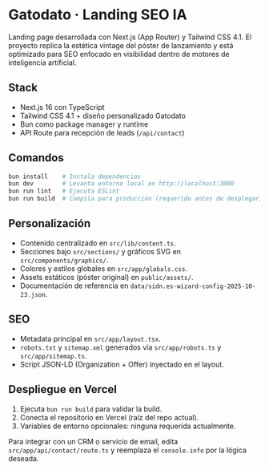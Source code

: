 # Gatodato · Landing SEO IA

Landing page desarrollada con Next.js (App Router) y Tailwind CSS 4.1. El proyecto replica la estética vintage del póster de lanzamiento y está optimizado para SEO enfocado en visibilidad dentro de motores de inteligencia artificial.

## Stack
- Next.js 16 con TypeScript
- Tailwind CSS 4.1 + diseño personalizado Gatodato
- Bun como package manager y runtime
- API Route para recepción de leads (`/api/contact`)

## Comandos

```bash
bun install    # Instala dependencias
bun dev        # Levanta entorno local en http://localhost:3000
bun run lint   # Ejecuta ESLint
bun run build  # Compila para producción (requerido antes de desplegar)
```

## Personalización
- Contenido centralizado en `src/lib/content.ts`.
- Secciones bajo `src/sections/` y gráficos SVG en `src/components/graphics/`.
- Colores y estilos globales en `src/app/globals.css`.
- Assets estáticos (póster original) en `public/assets/`.
- Documentación de referencia en `data/sidn.es-wizard-config-2025-10-23.json`.

## SEO
- Metadata principal en `src/app/layout.tsx`.
- `robots.txt` y `sitemap.xml` generados vía `src/app/robots.ts` y `src/app/sitemap.ts`.
- Script JSON-LD (Organization + Offer) inyectado en el layout.

## Despliegue en Vercel
1. Ejecuta `bun run build` para validar la build.
2. Conecta el repositorio en Vercel (raíz del repo actual).
3. Variables de entorno opcionales: ninguna requerida actualmente.

Para integrar con un CRM o servicio de email, edita `src/app/api/contact/route.ts` y reemplaza el `console.info` por la lógica deseada.
